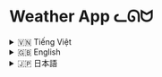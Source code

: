 # Weather App ᓚᘏᗢ

<!-- Vietnamese -->
<details>
  <summary>🇻🇳 Tiếng Việt</summary>

## Giới thiệu

**Weather App (Rin)** là một ứng dụng tra cứu thời tiết đa năng, cung cấp thông tin thời tiết chi tiết, dự báo, lịch sử tìm kiếm, và tích hợp trí tuệ nhân tạo (AI) để hỗ trợ người dùng. Ứng dụng được xây dựng bằng Python, sử dụng Flask framework, API của OpenWeatherMap, và Google Gemini AI.

## Tính năng

*   **Tra cứu thời tiết hiện tại:**  Xem thông tin thời tiết chi tiết cho bất kỳ thành phố nào trên thế giới, bao gồm:
    *   Tên thành phố
    *   Nhiệt độ
    *   Cảm giác như
    *   Mô tả thời tiết (ví dụ: trời nắng, có mây, mưa,...)
    *   Độ ẩm
    *   Áp suất không khí
    *   Tốc độ gió
    *   Hướng gió
    *   Độ che phủ mây
    *   Tầm nhìn
    *   Thời gian mặt trời mọc/lặn
    *   Biểu tượng thời tiết
    *   Thanh hiển thị nhiệt độ
*   **Dự báo thời tiết:** Xem dự báo thời tiết trong 5 ngày tới (mỗi 3 giờ), bao gồm:
    *   Thời gian
    *   Nhiệt độ
    *   Mô tả thời tiết
    *   Xác suất mưa
    *   Biểu đồ nhiệt độ và xác suất mưa
*   **Bản đồ thời tiết:**  Xem bản đồ thời tiết với các lớp khác nhau (nhiệt độ, gió, áp suất, lượng mưa, mây).
*   **Lịch sử tra cứu:**
    *   Lưu trữ lịch sử tìm kiếm thời tiết của người dùng.
    *   Cho phép xem lại, xóa từng mục, hoặc xóa toàn bộ lịch sử.
    *   Tìm kiếm trong lịch sử.
    *   Phân trang lịch sử.
    *   Hiển thị trạng thái "đã xem" / "chưa xem" cho các mục lịch sử.
*   **Tích hợp AI (Rin):**
    *   Trò chuyện với AI (Rin) để hỏi về thời tiết, phân tích tác động của thời tiết đến sức khỏe, và nhận các lời khuyên.
    *   Sử dụng Google Gemini AI.
    *   Hỗ trợ định dạng Markdown và emoji trong câu trả lời của AI.
    *   Có thể tùy chỉnh độ rộng của sidebar chat.
* **Đồng hồ:**
    * Hiển thị đồng hồ kim và đồng hồ số.
    * Hiển thị thời gian giây.
    * Hiển thị ngày tháng.
    * Hiển thị thứ trong tuần.
    * Hiệu ứng Neon cho số, kim và các thành phần khác của đồng hồ.
* **Trình phát nhạc:**
    * Phát nhạc nền.
    * Hiển thị ảnh album và tên bài hát.
    * Điều khiển phát/tạm dừng, chuyển bài, lặp lại, phát ngẫu nhiên.
    * Điều chỉnh âm lượng.
    * Hiển thị thanh tiến trình và thời gian bài hát.
    * Hiển thị danh sách phát (playlist).
    * Hiển thị hiệu ứng visualizer.
*   **Đăng nhập/Đăng ký:**
    *   Quản lý tài khoản người dùng.
    *   Lưu trữ lịch sử tra cứu theo từng tài khoản.
*   **Chế độ tối (Dark Mode):** Chuyển đổi giữa giao diện sáng và tối.
*   **Responsive:** Giao diện tương thích với nhiều kích thước màn hình (desktop, mobile).
*   **Đa ngôn ngữ:** Hỗ trợ tiếng Việt, tiếng Anh, tiếng Nhật (ít nhất là phần README này).
* **Thông báo lỗi:** Hiển thị thông báo lỗi rõ ràng khi có lỗi xảy ra (ví dụ: không tìm thấy thành phố).
* **Autocomplete:** Gợi ý tên thành phố khi người dùng nhập.

## Cài đặt

1.  **Yêu cầu hệ thống:**
    *   Python 3.6 trở lên.
    *   Các thư viện Python: `Flask`, `requests`, `python-dotenv`, `Werkzeug`, `google-generativeai`, `markdown`, `chart.js`, `leaflet`, `jquery`, `jquery-ui`, `bootstrap`.

2.  **Các bước cài đặt (Sử dụng `run.bat` - Khuyến nghị):**

    *   Tải repository này về máy (Clone hoặc tải ZIP).
    *   Mở thư mục vừa tải về (`weather_app`).
    *   Chạy file `run.bat`. File này sẽ tự động:
        *   Tạo môi trường ảo (virtual environment) `moitruongao`.
        *   Cài đặt các thư viện cần thiết (từ file `requirements.txt`).
        *   Chạy ứng dụng.

3.  **Các bước cài đặt (Thủ công):**
    Mở terminal (command prompt hoặc PowerShell trên Windows, terminal trên Linux/macOS):

    ```bash
    # Clone repository (nếu chưa tải về)
    git clone https://github.com/Rin1809/Weather_App.git
    cd Weather_App

    # Tạo môi trường ảo (tùy chọn nhưng rất khuyến khích)
    python -m venv moitruongao

    # Kích hoạt môi trường ảo
    # Trên Windows:
    moitruongao\Scripts\activate
    # Trên Linux/macOS:
    source moitruongao/bin/activate

    # Cài đặt các thư viện
    pip install -r requirements.txt
    ```

4.  **Chạy ứng dụng:**

    ```bash
    # Đảm bảo môi trường ảo đã được kích hoạt (nếu bạn dùng môi trường ảo)
    python app/app.py
    ```
    Hoặc
    ```bash
    #Trên window
    run.bat
    ```

## Hướng dẫn sử dụng

1.  **Đăng nhập/Đăng ký:**
    *   Truy cập trang đăng nhập/đăng ký.
    *   Tạo tài khoản mới hoặc đăng nhập bằng tài khoản đã có.
    *   Lịch sử tra cứu sẽ được lưu theo từng tài khoản.

2.  **Tra cứu thời tiết:**
    *   Nhập tên thành phố vào ô tìm kiếm và nhấn Enter hoặc nút "Tra cứu".
    *   Hoặc, sử dụng định vị (geolocation) để tra cứu thời tiết tại vị trí hiện tại.
    *   Thông tin thời tiết hiện tại và dự báo sẽ được hiển thị.

3.  **Xem bản đồ thời tiết:**
    *  Chuyển đổi giữa chế độ xem bản đồ và biểu đồ bằng nút "Chuyển đổi Biểu đồ/Bản đồ".
    *   Chọn các lớp bản đồ khác nhau (nhiệt độ, gió,...) bằng nút "Lớp bản đồ".

4.  **Xem lịch sử tra cứu:**
    *   Lịch sử tra cứu sẽ được hiển thị ở phần dưới trang chính.
    *   Nhấn vào một mục lịch sử để xem lại thông tin thời tiết.
    *   Xóa từng mục lịch sử hoặc xóa toàn bộ.
    *   Tìm kiếm trong lịch sử bằng nút "Tìm kiếm" trong phần lịch sử.
    *   Chuyển trang bằng nút "Trước" và "Sau".

5.  **Sử dụng AI (Rin):**
    *   Nhấn vào biểu tượng AI hoặc chữ "Hỏi AI" để mở sidebar chat.
    *   Nhập câu hỏi vào ô chat và nhấn Enter hoặc nút gửi.
    *  Có thể kéo để tăng giảm độ rộng của sidebar.

6.  **Sử dụng đồng hồ:**
    *   Đồng hồ sẽ luôn hiển thị ở bên phải màn hình (trên desktop).

7.  **Sử dụng trình phát nhạc:**
     *   Trình phát nhạc sẽ luôn hiển thị ở bên trái màn hình (trên desktop).
     *   Nhạc sẽ tự động phát khi vào trang.

8.  **Chuyển đổi chế độ tối:**
    *   Nhấn vào nút "Chế độ tối" (hình mặt trăng/mặt trời) ở góc trên bên phải để chuyển đổi.

## API Sử Dụng

*   **OpenWeatherMap API:**  Dùng để lấy dữ liệu thời tiết hiện tại và dự báo.  Bạn cần có API key để sử dụng.  Đặt API key vào file `.env` (trong thư mục `app`) với biến `API_KEY`.
*   **Google Gemini API:**  Dùng cho tính năng AI.  Bạn cần có API key. Đặt API key vào file `.env` với biến `GEMINI_API_KEY`.

## Cấu trúc thư mục

```
weather_app/
├── app/              # Thư mục chứa code chính của ứng dụng
│   ├── .env          # File cấu hình (chứa API key, SECRET_KEY)
│   ├── app.py        # File Python chính (chứa code Flask)
│   ├── static/       # Thư mục chứa các file tĩnh (CSS, JS, images, music)
│   │   ├── css/
│   │   ├── images/
│   │   ├── js/
│   │   └── music/
│   └── templates/    # Thư mục chứa các file HTML template
│       ├── index.html
│       └── login.html
├── plugins/          # (Không dùng đến)
├── run.bat           # Script để chạy ứng dụng (Windows)
├── user_data/        # Thư mục chứa dữ liệu người dùng (lịch sử tìm kiếm)
├── city.list.json     # Danh sách thành phố
└── requirements.txt  # Danh sách các thư viện Python cần thiết
```

## Lưu ý

*   **Môi trường ảo:** Luôn sử dụng môi trường ảo để quản lý các thư viện Python.

</details>

<!-- English -->
<details>
  <summary>🇬🇧 English</summary>

## Introduction

**Weather App (Rin)** is a feature-rich weather application that provides detailed weather information, forecasts, search history, and integrates with Artificial Intelligence (AI) to assist users.  The application is built with Python, using the Flask framework, the OpenWeatherMap API, and Google Gemini AI.

## Features

*   **Current Weather:** View detailed weather information for any city in the world, including:
    *   City name
    *   Temperature
    *   Feels-like temperature
    *   Weather description (e.g., sunny, cloudy, rainy, etc.)
    *   Humidity
    *   Air pressure
    *   Wind speed
    *   Wind direction
    *   Cloud cover
    *   Visibility
    *   Sunrise/sunset times
    *   Weather icon
    * Temperature Bar
*   **Weather Forecast:** View the weather forecast for the next 5 days (every 3 hours), including:
    *   Time
    *   Temperature
    *   Weather description
    *   Probability of precipitation
    *   Temperature and precipitation probability chart
*   **Weather Map:** View a weather map with different layers (temperature, wind, pressure, precipitation, clouds).
*   **Search History:**
    *   Stores the user's weather search history.
    *   Allows reviewing, deleting individual items, or clearing the entire history.
    *   Search within the history.
    *   History pagination.
    *   Displays "viewed" / "not viewed" status for history items.
*   **AI Integration (Rin):**
    *   Chat with AI (Rin) to ask about the weather, analyze the impact of weather on health, and receive advice.
    *   Uses Google Gemini AI.
    *   Supports Markdown formatting and emojis in AI responses.
    * Adjustable sidebar width.
*   **Clock:**
    * Display analog and digital clock.
    * Display seconds.
    * Display date.
    * Display day of week.
    * Neon effect for numbers, hands and other components.
*   **Music Player:**
    *   Plays background music.
    *   Displays album art and song title.
    *   Play/pause, next track, previous track, repeat, and shuffle controls.
    *   Volume control.
    *   Displays progress bar and song time.
    *   Displays playlist.
    *   Displays visualizer.
*   **Login/Register:**
    *   User account management.
    *   Stores search history for each account.
*   **Dark Mode:** Switch between light and dark themes.
*   **Responsive:** The interface is compatible with various screen sizes (desktop, mobile).
*   **Multi-language:** Supports Vietnamese, English, and Japanese (at least this README).
* **Error Alert:** Display clear error messages when an error (e.g. city not found).
* **Autocomplete:** City name suggestions.

## Installation

1.  **System Requirements:**
    *   Python 3.6 or higher.
    *   Python libraries: `Flask`, `requests`, `python-dotenv`, `Werkzeug`, `google-generativeai`, `markdown`, `chart.js`, `leaflet`, `jquery`, `jquery-ui`, `bootstrap`.

2.  **Installation Steps (Using `run.bat` - Recommended):**

    *   Download this repository (Clone or download ZIP).
    *   Open the downloaded folder (`weather_app`).
    *   Run the `run.bat` file. This will automatically:
        *   Create a virtual environment (`moitruongao`).
        *   Install the necessary libraries (from `requirements.txt`).
        *   Run the application.

3.  **Installation Steps (Manual):**
    Open a terminal (command prompt or PowerShell on Windows, terminal on Linux/macOS):

    ```bash
    # Clone the repository (if not already downloaded)
    git clone https://github.com/Rin1809/Weather_App.git
    cd Weather_App

    # Create a virtual environment (optional but highly recommended)
    python -m venv moitruongao

    # Activate the virtual environment
    # On Windows:
    moitruongao\Scripts\activate
    # On Linux/macOS:
    source moitruongao/bin/activate

    # Install the libraries
    pip install -r requirements.txt
    ```

4.  **Run the Application:**

    ```bash
    # Make sure the virtual environment is activated (if you are using one)
    python app/app.py
    ```
    Or
    ```bash
    #On window
    run.bat
    ```

## Usage Instructions

1.  **Login/Register:**
    *   Access the login/registration page.
    *   Create a new account or log in with an existing account.
    *   Search history will be saved for each account.

2.  **Weather Search:**
    *   Enter the city name in the search box and press Enter or the "Search" button.
    *   Or, use geolocation to look up the weather at your current location.
    *   Current weather information and forecast will be displayed.

3.  **View Weather Map:**
    *   Switch between map and chart views using the "Toggle Chart/Map" button.
    *   Select different map layers (temperature, wind,...) using the "Map Layers" button.

4.  **View Search History:**
    *   The search history will be displayed at the bottom of the main page.
    *   Click on a history item to view the weather information again.
    *   Delete individual history items or clear the entire history.
    *   Search within the history using the "Search" button in the history section.
    *   Navigate pages with "Previous" and "Next" button.

5.  **Use AI (Rin):**
    *   Click the AI icon or the "Ask AI" text to open the chat sidebar.
    *   Enter your question in the chat box and press Enter or the send button.
    * Drag to resize sidebar.

6.  **Use the clock:**
    * The clock will always display on the right side of the screen (desktop).

7.  **Use music player:**
    * The music player will always be displayed on the left side of the screen (desktop).
    * Music will automatically play when you enter page.

8.  **Switch Dark Mode:**
    *   Click the "Dark Mode" button (moon/sun icon) in the top right corner to switch.

## APIs Used

*   **OpenWeatherMap API:** Used to retrieve current weather data and forecasts. You need an API key to use it. Put the API key in the `.env` file (in the `app` folder) with the variable `API_KEY`.
*   **Google Gemini API:** Used for the AI feature. You need an API key.  Put the API key in the `.env` file with the variable `GEMINI_API_KEY`.

## Folder Structure

```
weather_app/
├── app/              # Main application code folder
│   ├── .env          # Configuration file (contains API key, SECRET_KEY)
│   ├── app.py        # Main Python file (contains Flask code)
│   ├── static/       # Static files (CSS, JS, images, music)
│   │   ├── css/
│   │   ├── images/
│   │   ├── js/
│   │   └── music/
│   └── templates/    # HTML template files
│       ├── index.html
│       └── login.html
├── plugins/          # (Unused)
├── run.bat           # Script to run the application (Windows)
├── user_data/        # User data folder (search history)
├── city.list.json     # List of cities
└── requirements.txt  # List of required Python libraries
```

## Notes

*   **Virtual Environment:** Always use a virtual environment to manage Python libraries.

</details>

<!-- Japanese -->
<details>
  <summary>🇯🇵 日本語</summary>

## イントロダクション

**Weather App (Rin)** は、詳細な天気情報、予報、検索履歴を提供し、ユーザーを支援する人工知能 (AI) を統合した多機能天気アプリケーションです。このアプリケーションは Python で構築されており、Flask フレームワーク、OpenWeatherMap API、Google Gemini AI を使用しています。

## 機能

*   **現在の天気:** 世界中の都市の詳細な天気情報を表示します。
    *   都市名
    *   気温
    *   体感温度
    *   天気の説明 (例: 晴れ、曇り、雨など)
    *   湿度
    *   気圧
    *   風速
    *   風向
    *   雲量
    *   視程
    *   日の出/日の入り時刻
    *   天気アイコン
    * 温度バー
*   **天気予報:** 今後5日間の天気予報 (3時間ごと) を表示します。
    *   時間
    *   気温
    *   天気の説明
    *   降水確率
    *   気温と降水確率のグラフ
*   **天気図:** さまざまなレイヤー (気温、風、気圧、降水量、雲) を持つ天気図を表示します。
*   **検索履歴:**
    *   ユーザーの天気検索履歴を保存します。
    *   個々のアイテムの確認、削除、または履歴全体のクリアが可能です。
    *   履歴内検索。
    *   履歴のページネーション。
    *   履歴アイテムの「表示済み」/「未表示」ステータスを表示します。
*   **AI 統合 (Rin):**
    *   AI (Rin) とチャットして、天気について質問したり、天気による健康への影響を分析したり、アドバイスを受けたりできます。
    *   Google Gemini AI を使用します。
    *   AI の応答で Markdown 形式と絵文字をサポートします。
    * サイドバーの幅を調整可能。
*   **時計:**
    * アナログ時計とデジタル時計を表示します。
    * 秒を表示します。
    * 日付を表示します。
    * 曜日を表示します。
    * 数字、針、その他のコンポーネントにネオンエフェクト。
*   **音楽プレーヤー:**
    *   BGM を再生します。
    *   アルバムアートと曲のタイトルを表示します。
    *   再生/一時停止、次のトラック、前のトラック、リピート、シャッフルコントロール。
    *   音量調節。
    *   プログレスバーと曲の時間を表示します。
    *   プレイリストを表示します。
    *   ビジュアライザーを表示します。
*   **ログイン/登録:**
    *   ユーザーアカウント管理。
    *   アカウントごとに検索履歴を保存します。
*   **ダークモード:** ライトテーマとダークテーマを切り替えます。
*   **レスポンシブ:** インターフェイスはさまざまな画面サイズ (デスクトップ、モバイル) に対応しています。
*   **多言語:** ベトナム語、英語、日本語をサポートしています (少なくともこの README)。
* **エラーアラート:** エラー(都市が見つからないなど)が発生した場合、明確なエラーメッセージを表示します。
* **オートコンプリート:** 都市名の候補を表示します。

## インストール

1.  **システム要件:**
    *   Python 3.6 以上。
    *   Python ライブラリ: `Flask`, `requests`, `python-dotenv`, `Werkzeug`, `google-generativeai`, `markdown`, `chart.js`, `leaflet`, `jquery`, `jquery-ui`, `bootstrap`.

2.  **インストール手順 (`run.bat` の使用 - 推奨):**

    *   このリポジトリをダウンロードします (クローンまたは ZIP ダウンロード)。
    *   ダウンロードしたフォルダ (`weather_app`) を開きます。
    *   `run.bat` ファイルを実行します。これにより、自動的に次の処理が行われます。
        *   仮想環境 (`moitruongao`) を作成します。
        *   必要なライブラリをインストールします (`requirements.txt` から)。
        *   アプリケーションを実行します。

3.  **インストール手順 (手動):**
    ターミナル (Windows ではコマンドプロンプトまたは PowerShell、Linux/macOS ではターミナル) を開きます。

    ```bash
    # リポジトリをクローンします (まだダウンロードしていない場合)
    git clone https://github.com/Rin1809/Weather_App.git
    cd Weather_App

    # 仮想環境を作成します (オプションですが、強く推奨します)
    python -m venv moitruongao

    # 仮想環境をアクティブ化します
    # Windows の場合:
    moitruongao\Scripts\activate
    # Linux/macOS の場合:
    source moitruongao/bin/activate

    # ライブラリをインストールします
    pip install -r requirements.txt
    ```

4.  **アプリケーションの実行:**

    ```bash
    # 仮想環境がアクティブ化されていることを確認してください (使用している場合)
    python app/app.py
    ```
    または
    ```bash
    #Windowsの場合
    run.bat
    ```

## 使用方法

1.  **ログイン/登録:**
    *   ログイン/登録ページにアクセスします。
    *   新しいアカウントを作成するか、既存のアカウントでログインします。
    *   検索履歴はアカウントごとに保存されます。

2.  **天気検索:**
    *   検索ボックスに都市名を入力し、Enter キーまたは「検索」ボタンを押します。
    *   または、位置情報を使用して現在地の天気を調べます。
    *   現在の天気情報と予報が表示されます。

3.  **天気図の表示:**
    *   「グラフ/地図の切り替え」ボタンを使用して、地図ビューとグラフビューを切り替えます。
    *   「地図レイヤー」ボタンを使用して、さまざまな地図レイヤー (気温、風など) を選択します。

4.  **検索履歴の表示:**
    *   検索履歴はメインページの下部に表示されます。
    *   履歴項目をクリックすると、天気情報が再度表示されます。
    *   個々の履歴アイテムを削除するか、履歴全体をクリアします。
    * 履歴セクションの[検索]ボタンを使用して、履歴内を検索します。
    * [前へ] および [次へ] ボタンでページを移動します。

5.  **AI (Rin) の使用:**
    *   AI アイコンまたは「AI に質問」テキストをクリックして、チャットサイドバーを開きます。
    *   チャットボックスに質問を入力し、Enter キーまたは送信ボタンを押します。
    * ドラッグでサイドバーのサイズを変更できます。

6.  **時計の使用:**
    * 時計は常に画面の右側に表示されます(デスクトップ)。

7.  **音楽プレーヤーの使用:**
    * 音楽プレーヤーは、常に画面の左側に表示されます(デスクトップ)。
    * ページに入ると、音楽が自動的に再生されます。

8.  **ダークモードの切り替え:**
    *   右上隅にある「ダークモード」ボタン (月/太陽のアイコン) をクリックして切り替えます。

## 使用されている API

*   **OpenWeatherMap API:** 現在の天気データと予報を取得するために使用されます。使用するには API キーが必要です。`app` フォルダ内の `.env` ファイルに `API_KEY` 変数を使用して API キーを設定してください。
*   **Google Gemini API:** AI 機能に使用されます。API キーが必要です。`.env` ファイルに `GEMINI_API_KEY` 変数を使用して API キーを設定してください。

## フォルダ構造

```
weather_app/
├── app/              # メインアプリケーションコードフォルダ
│   ├── .env          # 設定ファイル (API キー、SECRET_KEY を含む)
│   ├── app.py        # メイン Python ファイル (Flask コードを含む)
│   ├── static/       # 静的ファイル (CSS、JS、画像、音楽)
│   │   ├── css/
│   │   ├── images/
│   │   ├── js/
│   │   └── music/
│   └── templates/    # HTML テンプレートファイル
│       ├── index.html
│       └── login.html
├── plugins/          # (未使用)
├── run.bat           # アプリケーションを実行するためのスクリプト (Windows)
├── user_data/        # ユーザーデータフォルダ (検索履歴)
├── city.list.json     # 都市リスト
└── requirements.txt  # 必要な Python ライブラリのリスト
```

## 注意事項

*   **仮想環境:** Python ライブラリを管理するには、常に仮想環境を使用してください。

</details>
